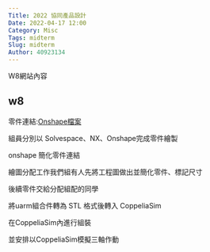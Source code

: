 ```yaml
---
Title: 2022 協同產品設計
Date: 2022-04-17 12:00
Category: Misc
Tags: midterm
Slug: midterm
Author: 40923134
---
```


W8網站內容

<!-- PELICAN_END_SUMMARY -->

w8
----

零件連結:[Onshape檔案]

組員分別以 Solvespace、NX、Onshape完成零件繪製



onshape 簡化零件連結

繪圖分配工作我們組有人先將工程圖做出並簡化零件、標記尺寸



後續零件交給分配組配的同學

將uarm組合件轉為 STL 格式後轉入 CoppeliaSim

在CoppeliaSim內進行組裝

並安排以CoppeliaSim模擬三軸作動


[Onshape檔案]:https://drive.google.com/drive/u/2/folders/1akPnACuWyMv73ydqB3_cSTZlpMMlMdzb
